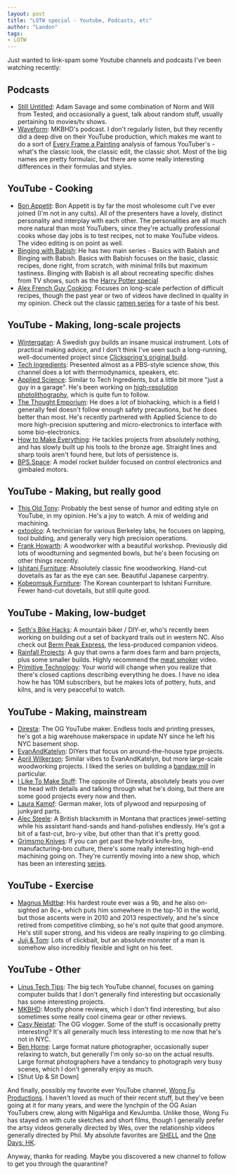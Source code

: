 ```yaml
---
layout: post
title: "LOTW special - Youtube, Podcasts, etc"
author: "Landon"
tags:
- LOTW
---
```


Just wanted to link-spam some Youtube channels and podcasts I've been watching recently:

## Podcasts
- [Still Untitled](https://www.tested.com/still-untitled-the-adam-savage-project/): Adam Savage and some combination of Norm and Will from Tested, and occasionally a guest, talk about random stuff, usually pertaining to movies/tv shows.
- [Waveform](https://open.spotify.com/show/6o81QuW22s5m2nfcXWjucc): MKBHD's podcast. I don't regularly listen, but they recently did a deep dive on their YouTube production, which makes me want to do a sort of [Every Frame a Painting](https://www.youtube.com/user/everyframeapainting) analysis of famous YouTuber's - what's the classic look, the classic edit, the classic shot. Most of the big names are pretty formulaic, but there are some really interesting differences in their formulas and styles.

## YouTube - Cooking
- [Bon Appetit](https://www.youtube.com/user/BonAppetitDotCom): Bon Appetit is by far the most wholesome cult I've ever joined (I'm not in any cults). All of the presenters have a lovely, distinct personality and interplay with each other. The personalities are all much more natural than most YouTubers, since they're actually professional cooks whose day jobs is to test recipes, not to make YouTube videos. The video editing is on point as well.
- [Binging with Babish](https://www.youtube.com/user/bgfilms): He has two main series - Basics with Babish and Binging with Babish. Basics with Babish focuses on the basic, classic recipes, done right, from scratch, with minimal frills but maximum tastiness. Binging with Babish is all about recreating specific dishes from TV shows, such as the [Harry Potter special](https://www.youtube.com/watch?v=LXDAu8DnALw)
- [Alex French Guy Cooking](https://www.youtube.com/user/FrenchGuyCooking): Focuses on long-scale perfection of difficult recipes, though the past year or two of videos have declined in quality in my opinion. Check out the classic [ramen series](https://www.youtube.com/watch?v=JyZjoJcvHvE&list=PLURsDaOr8hWXGHjXPa3nTFZnbqJcAfs4N) for a taste of his best.

## YouTube - Making, long-scale projects
- [Wintergatan](https://www.youtube.com/channel/UCcXhhVwCT6_WqjkEniejRJQ): A Swedish guy builds an insane musical instrument. Lots of practical making advice, and I don't think I've seen such a long-running, well-documented project since [Clickspring's original build](https://www.youtube.com/watch?v=B8Y146v8HxE&list=PLZioPDnFPNsETq9h35dgQq80Ryx-beOli).
- [Tech Ingredients](https://www.youtube.com/user/TechIngredients): Presented almost as a PBS-style science show, this channel does a lot with thermodynamics, speakers, etc.
- [Applied Science](https://www.youtube.com/user/bkraz333): Similar to Tech Ingredients, but a little bit more "just a guy in a garage". He's been working on [high-resolution photolithography](https://www.youtube.com/watch?v=YAPt_DcWAvw), which is quite fun to follow.
- [The Thought Emporium](https://www.youtube.com/channel/UCV5vCi3jPJdURZwAOO_FNfQ): He does a lot of biohacking, which is a field I generally feel doesn't follow enough safety precautions, but he does better than most. He's recently partnered with Applied Science to do more high-precision sputtering and micro-electronics to interface with some bio-electronics.
- [How to Make Everything](https://www.youtube.com/channel/UCfIqCzQJXvYj9ssCoHq327g): He tackles projects from absolutely nothing, and has slowly built up his tools to the bronze age. Straight lines and sharp tools aren't found here, but lots of persistence is.
- [BPS.Space](https://www.youtube.com/channel/UCILl8ozWuxnFYXIe2svjHhg): A model rocket builder focused on control electronics and gimbaled motors.

## YouTube - Making, but really good
- [This Old Tony](https://www.youtube.com/user/featony): Probably the best sense of humor and editing style on YouTube, in my opinion. He's a joy to watch. A mix of welding and machining.
- [oxtoolco](https://www.youtube.com/user/oxtoolco): A technician for various Berkeley labs, he focuses on lapping, tool building, and generally very high precision operations.
- [Frank Howarth](https://www.youtube.com/user/urbanTrash): A woodworker with a beautiful workshop. Previously did lots of woodturning and segmented bowls, but he's been focusing on other things recently.
- [Ishitani Furniture](https://www.youtube.com/channel/UC7FkqjV8SU5I8FCHXQSQe9Q): Absolutely classic fine woodworking. Hand-cut dovetails as far as the eye can see. Beautiful Japanese carpentry.
- [Kobeomsuk Furniture](https://www.youtube.com/channel/UCVOpX2P5wygh7sB1KXgh_5g): The Korean counterpart to Ishitani Furniture. Fewer hand-cut dovetails, but still quite good.


## YouTube - Making, low-budget
- [Seth's Bike Hacks](https://www.youtube.com/channel/UCu8YylsPiu9XfaQC74Hr_Gw): A mountain biker / DIY-er, who's recently been working on building out a set of backyard trails out in western NC. Also check out [Berm Peak Express](https://www.youtube.com/channel/UCOpP5PqrzODWpFU961acUbg), the less-produced companion videos.
- [Rainfall Projects](https://www.youtube.com/channel/UCPO4D4-UeeFQceK8XrgwXug): A guy that owns a farm does farm and barn projects, plus some smaller builds. Highly recommend the [meat smoker](https://www.youtube.com/watch?v=2yJh81BFxXs) video.
- [Primitive Technology](https://www.youtube.com/channel/UCAL3JXZSzSm8AlZyD3nQdBA): Your world will change when you realize that there's closed captions describing everything he does. I have no idea how he has 10M subscribers, but he makes lots of pottery, huts, and kilns, and is very peacceful to watch.

## YouTube - Making, mainstream
- [Diresta](https://www.youtube.com/user/jimmydiresta): The OG YouTube maker. Endless tools and printing presses, he's got a big warehouse makerspace in update NY since he left his NYC basement shop.
- [EvanAndKatelyn](https://www.youtube.com/user/EvanAndKatelyn): DIYers that focus on around-the-house type projects.
- [April Wilkerson](https://www.youtube.com/user/AprilWilkersonDIY): Similar vibes to EvanAndKatelyn, but more large-scale woodworking projects. I liked the series on building a [bandaw mill](https://www.youtube.com/watch?v=0uZXtzx8I9M) in particular.
- [I Like To Make Stuff](https://www.youtube.com/user/iliketomakestuffcom): The opposite of Diresta, absolutely beats you over the head with details and talking through what he's doing, but there are some good projects every now and then.
- [Laura Kampf](https://www.youtube.com/channel/UCRix1GJvSBNDpEFY561eSzw): German maker, lots of plywood and repurposing of junkyard parts.
- [Alec Steele](https://www.youtube.com/user/alectheblacksmith): A British blacksmith in Montana that practices jewel-setting while his assistant hand-sands and hand-polishes endlessly. He's got a bit of a fast-cut, bro-y vibe, but other than that it's pretty good.
- [Grimsmo Knives](https://www.youtube.com/channel/UC8SC-01ZKmzTIa2Usn6fexQ): If you can get past the hybrid knife-bro, manufacturing-bro culture, there's some really interesting high-end machining going on. They're currently moving into a new shop, which has been an interesting [series](https://www.youtube.com/watch?v=3vfAoxpRsgM).

## YouTube - Exercise
- [Magnus Midtbø](https://www.youtube.com/user/magmidt88): His hardest route ever was a 9b, and he also on-sighted an 8c+, which puts him somewhere in the top-10 in the world, but those ascents were in 2010 and 2013 respectively, and he's since retired from competitive climbing, so he's not quite that good anymore. He's still super strong, and his videos are really inspiring to go climbing.
- [Juji & Tom](https://www.youtube.com/user/trickstutorials): Lots of clickbait, but an absolute monster of a man is somehow also incredibly flexible and light on his feet.

## YouTube - Other
- [Linus Tech Tips](https://www.youtube.com/user/LinusTechTips): The big tech YouTube channel, focuses on gaming computer builds that I don't generally find interesting but occasionally has some interesting projects.
- [MKBHD](https://www.youtube.com/user/marquesbrownlee): Mostly phone reviews, which I don't find interesting, but also sometimes some really cool cinema gear or other reviews.
- [Casy Neistat](https://www.youtube.com/user/caseyneistat): The OG vlogger. Some of the stuff is occasionally pretty interesting? It's all generally much less interesting to me now that he's not in NYC.
- [Ben Horne](https://www.youtube.com/user/bensdmkII): Large format nature photographer, occasionally super relaxing to watch, but generally I'm only so-so on the actual results. Large format photographers have a tendancy to photograph very busy scenes, which I don't generally enjoy as much.
- [Shut Up & Sit Down]

And finally, possibly my favorite ever YouTube channel, [Wong Fu Productions](https://www.youtube.com/user/WongFuProductions). I haven't loved as much of their recent stuff, but they've been going at it for many years, and were the lynchpin of the OG Asian YouTubers crew, along with NigaHiga and KevJumba. Unlike those, Wong Fu has stayed on with cute sketches and short films, though I generally prefer the artsy videos generally directed by Wes, over the relationship videos generally directed by Phil. My absolute favorites are [SHELL](https://www.youtube.com/watch?v=VSkYbgxl93Y) and the [One Days: HK](https://www.youtube.com/watch?v=brSo-F-QLzA&list=PL1AD709D74A8EEBC4).

Anyway, thanks for reading. Maybe you discovered a new channel to follow to get you through the quarantine?